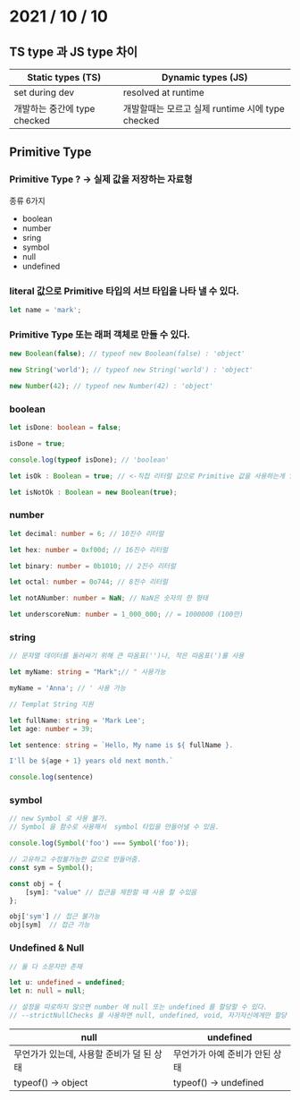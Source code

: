 # 2021 / 10 / 10
## TS type 과 JS type 차이
|Static types (TS)|	Dynamic types (JS)|
|---|---|
|set during dev|resolved at runtime|
개발하는 중간에 type checked| 개발할때는 모르고 실제 runtime 시에 type checked
## Primitive Type
### Primitive Type ? -> 실제 값을 저장하는 자료형 <br>
종류 6가지
* boolean
* number
* sring
* symbol
* null
* undefined

### literal 값으로 Primitive 타입의 서브 타입을 나타 낼 수 있다.
```js 
let name = 'mark';
``` 

### Primitive Type 또는 래퍼 객체로 만들 수 있다.
```js
new Boolean(false); // typeof new Boolean(false) : 'object'

new String('world'); // typeof new String('world') : 'object'

new Number(42); // typeof new Number(42) : 'object'
```
### boolean
```ts
let isDone: boolean = false;

isDone = true;

console.log(typeof isDone); // 'boolean'

let isOk : Boolean = true; // <-직접 리터럴 값으로 Primitive 값을 사용하는게 일반적

let isNotOk : Boolean = new Boolean(true); 

```
### number
```ts
let decimal: number = 6; // 10진수 리터럴

let hex: number = 0xf00d; // 16진수 리터럴

let binary: number = 0b1010; // 2진수 리터럴

let octal: number = 0o744; // 8진수 리터럴

let notANumber: number = NaN; // NaN은 숫자의 한 형태

let underscoreNum: number = 1_000_000; // = 1000000 (100만) 

```
### string
```ts
// 문자열 데이터를 둘러싸기 위해 큰 따옴표('')나, 작은 따옴표(')룰 사용

let myName: string = "Mark";// " 사용가능

myName = 'Anna'; // ' 사용 가능

// Templat String 지원 

let fullName: string = 'Mark Lee';
let age: number = 39;

let sentence: string = `Hello, My name is ${ fullName }.

I'll be ${age + 1} years old next month.`

console.log(sentence)
```
### symbol
```ts
// new Symbol 로 사용 불가.
// Symbol 을 함수로 사용해서  symbol 타입을 만들어낼 수 있음.

console.log(Symbol('foo') === Symbol('foo'));

// 고유하고 수정불가능한 값으로 만들어줌.
const sym = Symbol();

const obj = {
    [sym]: "value" // 접근을 제한할 때 사용 할 수있음
};

obj['sym'] // 접근 불가능
obj[sym]  // 접근 가능 
```
### Undefined & Null
```ts
// 둘 다 소문자만 존재

let u: undefined = undefined;
let n: null = null;

// 설정을 따로하지 않으면 number 에 null 또는 undefined 를 할당할 수 있다.
// --strictNullChecks 를 사용하면 null, undefined, void, 자기자신에게만 할당 가능
```
|null|undefined|
|---|---|
|무언가가 있는데, 사용할 준비가 덜 된 상태|무언가가 아예 준비가 안된 상태|
|typeof() -> object|typeof() -> undefined